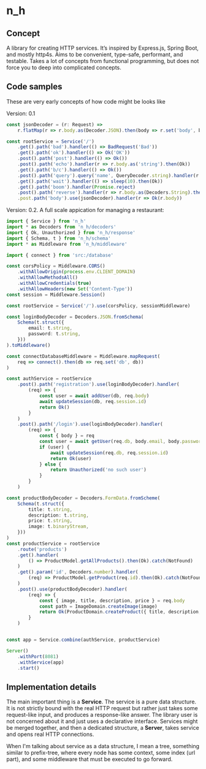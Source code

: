 # n_h

## Concept

A library for creating HTTP services. It’s inspired by Express.js, Spring Boot, and mostly http4s. Aims to be convenient, type-safe, performant, and testable. Takes a lot of concepts from functional programming, but does not force you to deep into complicated concepts.

## Code samples

These are very early concepts of how code might be looks like

Version: 0.1
```ts
const jsonDecoder = (r: Request) => 
	r.flatMap(r => r.body.as(Decoder.JSON).then(body => r.set('body', body)))

const rootService = Service('/')
	.get().path('bad').handler(() => BadRequest('Bad'))
	.get().path('ok').handler(() => Ok('OK'))
	.post().path('post').handler(() => Ok())
	.post().path('echo').handler(r => r.body.as('string').then(Ok))
	.get().path('b/c').handler(() => Ok())
	.post().path('query').query('name', QueryDecoder.string).handler(r => Ok(`Hello ${r.query.name}!`))
	.get().path('wait').handler(() => sleep(10).then(Ok))
	.get().path('boom').handler(Promise.reject)
	.post().path('reverse').handler(r => r.body.as(Decoders.String).then(str => str.reverse()).then(Ok))
	.post.path('body').use(jsonDecoder).handler(r => Ok(r.body))
```

Version: 0.2. A full scale appication for managing a restaurant:
```ts
import { Service } from 'n_h'
import * as Decoders from 'n_h/decoders'
import { Ok, Unauthorized } from 'n_h/response'
import { Schema, t } from 'n_h/schema'
import * as Middleware from 'n_h/middleware'

import { connect } from 'src:/database'

const corsPolicy = Middleware.CORS()
	.withAllowOrigin(process.env.CLIENT_DOMAIN)
	.withAllowMethodsAll()
	.withAllowCredentials(true)
	.withAllowHeaders(new Set('Content-Type'))
const session = Middleware.Session()

const rootService = Service('/').use(corsPolicy, sessionMiddleware)

const loginBodyDecoder = Decoders.JSON.fromSchema(
	Schema(t.struct({
		email: t.string,
		password: t.string,
	}))
).toMiddleware()

const connectDatabaseMiddleware = Middleware.mapRequest(
	req => connect().then(db => req.set('db', db))
)

const authService = rootService
	.post().path('registration').use(loginBodyDecoder).handler(
		(req) => {
			const user = await addUser(db, req.body)
			await updateSession(db, req.session.id)
			return Ok()
		}
	)
	.post().path('/login').use(loginBodyDecoder).handler(
		(req) => {
			const { body } = req
			const user = await getUser(req.db, body.email, body.password)
			if (user) {
				await updateSession(req.db, req.session.id)
				return Ok(user)
			} else {
				return Unauthorized('no such user')
			}
		}
	)

const productBodyDecoder = Decoders.FormData.fromScheme(
	Schema(t.struct({
		title: t.string,
		description: t.string,
		price: t.string,
		image: t.binaryStream,
	}))
)
const productService = rootService
	.route('products')
	.get().handler(
		() => ProductModel.getAllProducts().then(Ok).catch(NotFound)
	)
	.get().param('id', Decoders.number).handler(
		(req) => ProductModel.getProduct(req.id).then(Ok).catch(NotFound)
	)
	.post().use(productBodyDecoder).handler(
		(req) => {
			const { image, title, description, price } = req.body
			const path = ImageDomain.createImage(image)
			return Ok(ProductDomain.createProduct({ title, description, price, image: path }))
		}
	)


const app = Service.combine(authService, productService)

Server()
	.withPort(8081)
	.withService(app)
	.start()
```

## Implementation details

The main important thing is a **Service**. The service is a pure data structure. It is not strictly bound with the real HTTP request but rather just takes some request-like input, and produces a response-like answer. The library user is not concerned about it and just uses a declarative interface. Services might be merged together, and then a dedicated structure, a **Server**, takes service and opens real HTTP connections.

When I'm talking about service as a data structure, I mean a tree, something similar to prefix-tree, where every node has some context, some index (url part), and some middleware that must be executed to go forward.

